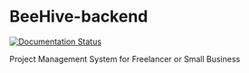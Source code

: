 # BeeHive-backend

[![Documentation Status](https://readthedocs.org/projects/beehive-backend/badge/?version=latest)](https://beehive-backend.readthedocs.io/en/latest/?badge=latest)
     

Project Management System for Freelancer or Small Business

